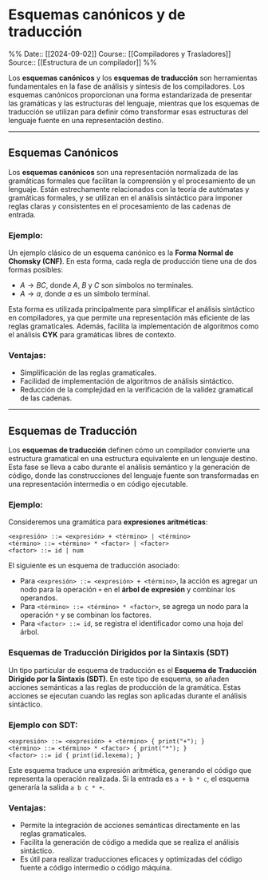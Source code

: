 # Esquemas canónicos y de traducción

%%
Date:: [[2024-09-02]]
Course:: [[Compiladores y Trasladores]]
Source:: [[Estructura de un compilador]]
%%

Los **esquemas canónicos** y los **esquemas de traducción** son herramientas fundamentales en la fase de análisis y síntesis de los compiladores. Los esquemas canónicos proporcionan una forma estandarizada de presentar las gramáticas y las estructuras del lenguaje, mientras que los esquemas de traducción se utilizan para definir cómo transformar esas estructuras del lenguaje fuente en una representación destino.

---

## Esquemas Canónicos

Los **esquemas canónicos** son una representación normalizada de las gramáticas formales que facilitan la comprensión y el procesamiento de un lenguaje. Están estrechamente relacionados con la teoría de autómatas y gramáticas formales, y se utilizan en el análisis sintáctico para imponer reglas claras y consistentes en el procesamiento de las cadenas de entrada.

### Ejemplo:
Un ejemplo clásico de un esquema canónico es la **Forma Normal de Chomsky (CNF)**. En esta forma, cada regla de producción tiene una de dos formas posibles:

- $A \rightarrow BC$, donde $A$, $B$ y $C$ son símbolos no terminales.
- $A \rightarrow a$, donde $a$ es un símbolo terminal.

Esta forma es utilizada principalmente para simplificar el análisis sintáctico en compiladores, ya que permite una representación más eficiente de las reglas gramaticales. Además, facilita la implementación de algoritmos como el análisis **CYK** para gramáticas libres de contexto.

### Ventajas:
- Simplificación de las reglas gramaticales.
- Facilidad de implementación de algoritmos de análisis sintáctico.
- Reducción de la complejidad en la verificación de la validez gramatical de las cadenas.

---

## Esquemas de Traducción

Los **esquemas de traducción** definen cómo un compilador convierte una estructura gramatical en una estructura equivalente en un lenguaje destino. Esta fase se lleva a cabo durante el análisis semántico y la generación de código, donde las construcciones del lenguaje fuente son transformadas en una representación intermedia o en código ejecutable.

### Ejemplo:
Consideremos una gramática para **expresiones aritméticas**:

```plaintext
<expresión> ::= <expresión> + <término> | <término>
<término> ::= <término> * <factor> | <factor>
<factor> ::= id | num
```

El siguiente es un esquema de traducción asociado:

- Para `<expresión> ::= <expresión> + <término>`, la acción es agregar un nodo para la operación `+` en el **árbol de expresión** y combinar los operandos.
- Para `<término> ::= <término> * <factor>`, se agrega un nodo para la operación `*` y se combinan los factores.
- Para `<factor> ::= id`, se registra el identificador como una hoja del árbol.

### Esquemas de Traducción Dirigidos por la Sintaxis (SDT)

Un tipo particular de esquema de traducción es el **Esquema de Traducción Dirigido por la Sintaxis (SDT)**. En este tipo de esquema, se añaden acciones semánticas a las reglas de producción de la gramática. Estas acciones se ejecutan cuando las reglas son aplicadas durante el análisis sintáctico.

### Ejemplo con SDT:
```plaintext
<expresión> ::= <expresión> + <término> { print("+"); }
<término> ::= <término> * <factor> { print("*"); }
<factor> ::= id { print(id.lexema); }
```
Este esquema traduce una expresión aritmética, generando el código que representa la operación realizada. Si la entrada es `a + b * c`, el esquema generaría la salida `a b c * +`.

### Ventajas:
- Permite la integración de acciones semánticas directamente en las reglas gramaticales.
- Facilita la generación de código a medida que se realiza el análisis sintáctico.
- Es útil para realizar traducciones eficaces y optimizadas del código fuente a código intermedio o código máquina.

